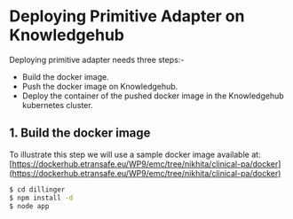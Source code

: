 # Deploying Primitive Adapter on Knowledgehub

Deploying primitive adapter needs three steps:- 

  - Build the docker image.
  - Push the docker image on Knowledgehub.
  - Deploy the container of the pushed docker image in the Knowledgehub kubernetes cluster.

## 1. Build the docker image

To illustrate this step we will use a sample docker image available at: [https://dockerhub.etransafe.eu/WP9/emc/tree/nikhita/clinical-pa/docker](https://dockerhub.etransafe.eu/WP9/emc/tree/nikhita/clinical-pa/docker)

```sh
$ cd dillinger
$ npm install -d
$ node app
```
